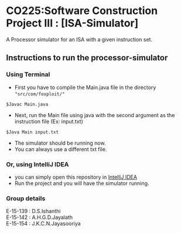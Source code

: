 # CO225:Software Construction Project III : [ISA-Simulator]
A Processor simulator for an ISA with a given instruction set.

## Instructions to run the processor-simulator
### Using Terminal
- First you have to compile the Main.java file in the directory ```"src/com/foxploit/"```
```
$Javac Main.java
```
- Next, run the Main file using java with the second argument as the instruction file (Ex: input.txt)
```
$Java Main input.txt
```
- The simulator should be running now.
- You can always use a different txt file.

### Or, using IntelliJ IDEA
- you can simply open this repository in [IntelliJ IDEA](https://www.jetbrains.com/idea/download/#section=windows)
- Run the project and you will have the simulator running.

### Group details
E-15-139 : D.S.Ishanthi  
E-15-142 : A.H.G.D.Jayalath  
E-15-154 : J.K.C.N.Jayasooriya 
